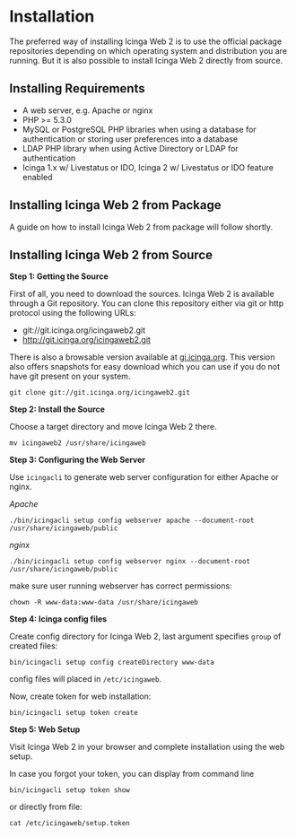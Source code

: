 # <a id="installation"></a> Installation

The preferred way of installing Icinga Web 2 is to use the official package repositories depending on which operating
system and distribution you are running. But it is also possible to install Icinga Web 2 directly from source.

## <a id="installation-requirements"></a> Installing Requirements

* A web server, e.g. Apache or nginx
* PHP >= 5.3.0
* MySQL or PostgreSQL PHP libraries when using a database for authentication or storing user preferences into a database
* LDAP PHP library when using Active Directory or LDAP for authentication
* Icinga 1.x w/ Livestatus or IDO, Icinga 2 w/ Livestatus or IDO feature enabled

## <a id="installation-from-package"></a> Installing Icinga Web 2 from Package

A guide on how to install Icinga Web 2 from package will follow shortly.

## <a id="installation-from-source"></a> Installing Icinga Web 2 from Source

**Step 1: Getting the Source**

First of all, you need to download the sources. Icinga Web 2 is available through a Git repository. You can clone this
repository either via git or http protocol using the following URLs:

  * git://git.icinga.org/icingaweb2.git
  * http://git.icinga.org/icingaweb2.git

There is also a browsable version available at
[gi.icinga.org](https://git.icinga.org/?p=icingaweb2.git;a=summary "Icinga Web 2 Git Repository").
This version also offers snapshots for easy download which you can use if you do not have git present on your system.

````
git clone git://git.icinga.org/icingaweb2.git
````

**Step 2: Install the Source**

Choose a target directory and move Icinga Web 2 there.

````
mv icingaweb2 /usr/share/icingaweb
````

**Step 3: Configuring the Web Server**

Use `icingacli` to generate web server configuration for either Apache or nginx.

*Apache*

````
./bin/icingacli setup config webserver apache --document-root /usr/share/icingaweb/public
````

*nginx*

````
./bin/icingacli setup config webserver nginx --document-root /usr/share/icingaweb/public
````

make sure user running webserver has correct permissions:

```
chown -R www-data:www-data /usr/share/icingaweb
```

**Step 4: Icinga config files**

Create config directory for Icinga Web 2, last argument specifies `group` of created files:

```
bin/icingacli setup config createDirectory www-data
```

config files will placed in `/etc/icingaweb`.

Now, create token for web installation:

```
bin/icingacli setup token create
```


**Step 5: Web Setup**

Visit Icinga Web 2 in your browser and complete installation using the web setup.

In case you forgot your token, you can display from command line

```
bin/icingacli setup token show
```

or directly from file:
```
cat /etc/icingaweb/setup.token
```
